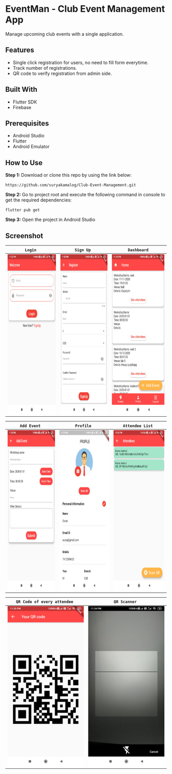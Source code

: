 # EventMan - Club Event Management App

Manage upcoming club events with a single application.

## Features
* Single click registration for users, no need to fill form everytime.
* Track number of registrations.
* QR code to verify registration from admin side.

## Built With
* Flutter SDK
* Firebase

## Prerequisites
* Android Studio
* Flutter
* Android Emulator

## How to Use 

**Step 1:**
Download or clone this repo by using the link below:

```
https://github.com/suryakamalog/Club-Event-Management.git
```

**Step 2:**
Go to project root and execute the following command in console to get the required dependencies: 

``` 
flutter pub get 
```

**Step 3:**
Open the project in Android Studio
 
 
## Screenshot

<div align="center">
<table>
<thead>
<tr>
<th style="text-align:center"><code>Login </code></th>
<th style="text-align:center"><code>Sign Up </code></th>
<th style="text-align:center"><code>Dashboard</code></th>

</tr>
</thead>
<tbody>
<tr>
<td style="text-align:center"><img src="https://github.com/suryakamalog/Club-Event-Management/blob/master/Screenshot_2020-09-19-23-32-44-341_com.example.event.jpg" height = "500px"/></td>
<td style="text-align:center"><img src="https://github.com/suryakamalog/Club-Event-Management/blob/master/Screenshot_2020-09-19-23-32-52-372_com.example.event.jpg" height = "500px"/></td>
 <td style="text-align:center"><img src="https://github.com/suryakamalog/Club-Event-Management/blob/master/Screenshot_2020-09-19-23-33-24-221_com.example.event.jpg" height = "500px"/></td>  
 
</tr>
</tbody>
</table>


<table>
<thead>
<tr>

<th style="text-align:center"><code>Add Event </code></th>  
  <th style="text-align:center"><code>Profile </code></th>
<th style="text-align:center"><code>Attendee List </code></th>

</tr>
</thead>
<tbody>
<tr>
  
  <td style="text-align:center"><img src="https://github.com/suryakamalog/Club-Event-Management/blob/master/Screenshot_2020-09-19-23-33-28-688_com.example.event.jpg" height = "500px"/></td>
  <td style="text-align:center"><img src="https://github.com/suryakamalog/Club-Event-Management/blob/master/Screenshot_2020-09-19-23-33-40-314_com.example.event.jpg" height = "500px"/>
  <td style="text-align:center"><img src="https://github.com/suryakamalog/Club-Event-Management/blob/master/Screenshot_2020-09-19-23-33-57-591_com.example.event.jpg" height = "500px"/></td>

  
  
</tr>
</tbody>
</table>


<table>
<thead>
<tr>

<th style="text-align:center"><code>QR Code of every attendee </code></th>  
  <th style="text-align:center"><code>QR Scanner </code></th>


</tr>
</thead>
<tbody>
<tr>
  
  <td style="text-align:center"><img src="https://github.com/suryakamalog/Club-Event-Management/blob/master/Screenshot_2020-09-19-23-35-33-340_com.example.event.jpg" height = "500px"/></td>
   <td style="text-align:center"><img src="https://github.com/suryakamalog/Club-Event-Management/blob/master/Screenshot_2020-09-19-23-34-20-238_com.example.event.jpg" height = "500px"/></td>

  
  
</tr>
</tbody>
</table>
</div>
